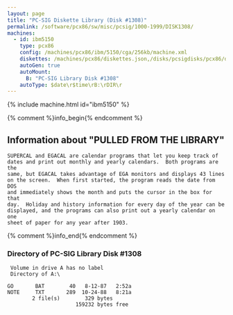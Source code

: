 ```yaml
---
layout: page
title: "PC-SIG Diskette Library (Disk #1308)"
permalink: /software/pcx86/sw/misc/pcsig/1000-1999/DISK1308/
machines:
  - id: ibm5150
    type: pcx86
    config: /machines/pcx86/ibm/5150/cga/256kb/machine.xml
    diskettes: /machines/pcx86/diskettes.json,/disks/pcsigdisks/pcx86/diskettes.json
    autoGen: true
    autoMount:
      B: "PC-SIG Library Disk #1308"
    autoType: $date\r$time\rB:\rDIR\r
---
```


{% include machine.html id="ibm5150" %}

{% comment %}info_begin{% endcomment %}

## Information about "PULLED FROM THE LIBRARY"

    SUPERCAL and EGACAL are calendar programs that let you keep track of
    dates and print out monthly and yearly calendars.  Both programs are the
    same, but EGACAL takes advantage of EGA monitors and displays 43 lines
    on the screen.  When first started, the program reads the date from DOS
    and immediately shows the month and puts the cursor in the box for that
    day.  Holiday and history information for every day of the year can be
    displayed, and the programs can also print out a yearly calendar on one
    sheet of paper for any year after 1903.
{% comment %}info_end{% endcomment %}


### Directory of PC-SIG Library Disk #1308

     Volume in drive A has no label
     Directory of A:\

    GO       BAT        40   8-12-87   2:52a
    NOTE     TXT       289  10-24-88   8:21a
            2 file(s)        329 bytes
                          159232 bytes free
